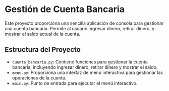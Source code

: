 # Gestión de Cuenta Bancaria

Este proyecto proporciona una sencilla aplicación de consola para gestionar una cuenta bancaria. Permite al usuario ingresar dinero, retirar dinero, y mostrar el saldo actual de la cuenta.

## Estructura del Proyecto

- `cuenta_bancaria.py`: Contiene funciones para gestionar la cuenta bancaria, incluyendo ingresar dinero, retirar dinero y mostrar el saldo.
- `menu.py`: Proporciona una interfaz de menú interactiva para gestionar las operaciones de la cuenta.
- `main.py`: Punto de entrada para ejecutar el menú interactivo.
